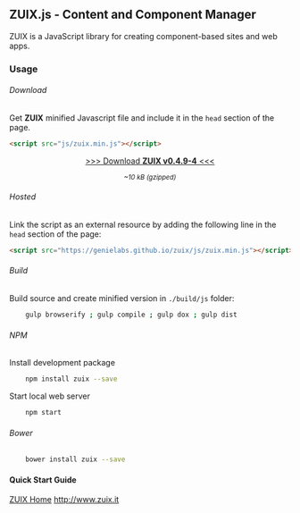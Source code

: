 ## ZUIX.js - Content and Component Manager

ZUIX is a JavaScript library for creating component-based sites and web apps.

### Usage

<a id="Getting_Started"></a>
###### Download

Get **ZUIX** minified Javascript file and include it in the `head` section of the page.

```html
<script src="js/zuix.min.js"></script>
```

<div align="center">

<a class="mdl-button mdl-js-button mdl-button--raised mdl-js-ripple-effect mdl-button--accent"
   href="https://genielabs.github.io/zuix/js/zuix.min.js">
   &gt;&gt;&gt; Download <strong>ZUIX v0.4.9-4</strong> &lt;&lt;&lt;
</a>

</div>
<div align="center"><small><em>~10 kB (gzipped)</em></small></div>

###### Hosted

Link the script as an external resource by adding the following line in the ```head``` section of the page:

```html
<script src="https://genielabs.github.io/zuix/js/zuix.min.js"></script>
```

###### Build

Build source and create minified version in ```./build/js``` folder:

```bash
    gulp browserify ; gulp compile ; gulp dox ; gulp dist
```

###### NPM

Install development package

```bash
    npm install zuix --save
```

Start local web server

```bash
    npm start
```

###### Bower

```bash
    bower install zuix --save
```

#### Quick Start Guide

[ZUIX Home](https://genielabs.github.io/zuix/) http://www.zuix.it
